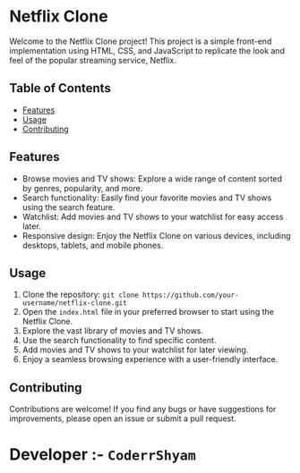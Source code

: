 # Netflix Clone

Welcome to the Netflix Clone project! This project is a simple front-end implementation using HTML, CSS, and JavaScript to replicate the look and feel of the popular streaming service, Netflix.

## Table of Contents

- [Features](#features)
- [Usage](#usage)
- [Contributing](#contributing)

## Features

- Browse movies and TV shows: Explore a wide range of content sorted by genres, popularity, and more.
- Search functionality: Easily find your favorite movies and TV shows using the search feature.
- Watchlist: Add movies and TV shows to your watchlist for easy access later.
- Responsive design: Enjoy the Netflix Clone on various devices, including desktops, tablets, and mobile phones.

## Usage

1. Clone the repository: `git clone https://github.com/your-username/netflix-clone.git`
2. Open the `index.html` file in your preferred browser to start using the Netflix Clone.
3. Explore the vast library of movies and TV shows.
4. Use the search functionality to find specific content.
5. Add movies and TV shows to your watchlist for later viewing.
6. Enjoy a seamless browsing experience with a user-friendly interface.

## Contributing

Contributions are welcome! If you find any bugs or have suggestions for improvements, please open an issue or submit a pull request.

#

# Developer :- `CoderrShyam`